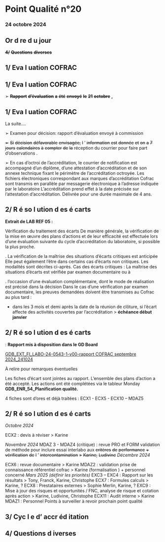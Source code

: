 # Point Qualité n°20

### 24 octobre 2024

## Or d re d u jour

~~**4/**~~ ~~**Questions**~~ ~~**diverses**~~

## 1/ Eva l uation COFRAC

## 1/ Eva l uation COFRAC

➢ ~~**Rapport**~~ ~~**d’évaluation**~~ ~~**a**~~ ~~**été**~~ ~~**envoyé**~~ ~~**le**~~ ~~**21**~~ ~~**octobre**~~ **,**

## 1/ Eva l uation COFRAC

La suite….

➢ Examen pour décision: rapport d’évaluation envoyé à commission

~~➢~~ ~~Si~~ ~~décision~~ ~~défavorable~~ ~~envisagée,~~ ~~l~~ ’ ~~information~~ ~~est~~ ~~donnée~~ ~~et~~ ~~on~~ ~~a~~ ~~7~~ ~~jours~~ ~~calendaires~~ ~~à~~ ~~compter~~ ~~de~~ ~~la~~
réception du courrier pour faire part d’observations .

➢ En cas d’octroi de l’accréditation, le courrier de notification est accompagné d’un diplôme, d’une
attestation d’accréditation et de son annexe technique fixant le périmètre de l’accréditation octroyée. Les
fichiers électroniques correspondant aux marques d’accréditation Cofrac sont transmis en parallèle par
messagerie électronique à l’adresse indiquée par le laboratoire
L’accréditation prend effet à la date précisée sur l’attestation d’accréditation.
Délivrée pour une durée maximale de 4 ans.

## 2/ R é so l ution d es é carts

**Extrait de LAB REF 05 :**

Vérification du traitement des écarts
De manière générale, la vérification de la mise en œuvre des plans d’actions et de leur efficacité est
effectuée lors d’une évaluation suivante du cycle d’accréditation du laboratoire, si possible la plus proche.

.
La vérification de la maîtrise des situations d’écarts critiques est anticipée
Elle peut également l’être dans certains cas d’écarts non critiques. Les modalités sont décrites ci-après.
Cas des écarts critiques : La maîtrise des situations d’écarts est vérifiée par examen documentaire ou à

.
l’occasion d’une évaluation complémentaire, dont le mode de réalisation est précisé dans la décision
Dans le cas d’une vérification par examen documentaire, les preuves demandées doivent être transmises
au Cofrac au plus tard :

 - dans les 3 mois et demi après la date de la réunion de clôture, si l’écart affecte des activités couvertes
par l’accréditation > **échéance début janvier**

## 2/ R é so l ution d es é carts

:
**Rapport mis à disposition dans le GD Board**

[GDB_EXT_FI_LABO-24-0543-1-v00-rapport COFRAC septembre 2024_241024](https://genesdiffusion.sharepoint.com/sites/GDBiotech-ISO17025/Shared%20Documents/ISO%2017025/4_%20SYSTEME%20DOCUMENTAIRE/8.%20SYSTEME%20DE%20MANAGEMENT/Audits%20internes/2024/COFRAC%20du%2025%20et%2026_09_2024/GDB_EXT_FI_LABO-24-0543-1-v00-rapport%20COFRAC%20septembre%202024_241024.pdf)

À relire pour remarques éventuelles

Les fiches d’écart sont jointes au rapport. L’ensemble des plans d’action a été accepté. Les actions ont été
complétées via le tableur Monday **GDB_ENR_54_Planification qualité.**

4 fiches sont d’ores et déjà traitées : ECX1 - ECX5 - ECX10 – MDAZ5

## 2/ R é so l ution d es é carts

_Octobre 2024_

ECX2 : devis à réviser > Karine

_Novembre 2024_
MDAZ 3 - MDAZ4 (critique) : revue PRO et FORM validation de méthode pour inclure essai interlabo aux
~~critères~~ ~~de~~ ~~performance~~ ~~+~~ ~~vérification~~ ~~de~~ ~~l~~ ’ ~~intercontamination~~ ~~>~~ ~~Karine,~~ ~~Ludivine~~
_Décembre 2024_

ECX6 : revue documentaire > Karine
MDAZ2 : validation prise de connaissance référentiel cofrac > Karine (formalisation ) + personnel concerné
_Mars 2025 (définir les priorités)_
EXC3 – EXC4 : Rapport sur les résultats > Tony, Franck, Karine, Christophe
ECX7 : Formules calculs > Karine, ?
ECX8 : Prestataires externes > Sophie Merlin, Karine, ?
EXC9 : Mise à jour des risques et opportunités / FNC, analyse de risque et cotation après action > Karine,
Ludivine, Christophe
ECX11 : Audit interne > Karine
MDAZ1 : Personnel Points à surveiller à revoir prochain point qualité

## 3/ Cyc l e d’ accr éd itation

## 4/ Questions d iverses

